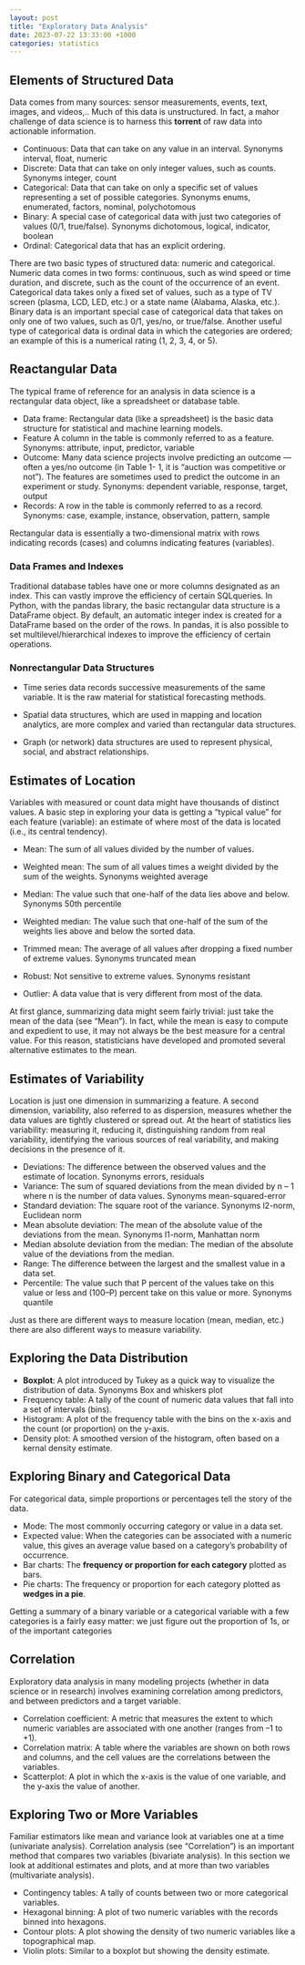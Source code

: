 ```yaml
---
layout: post
title: "Exploratory Data Analysis"
date: 2023-07-22 13:33:00 +1000
categories: statistics
---
```

## Elements of Structured Data
Data comes from many sources: sensor measurements, events, text, images, and
videos,.. Much of this data is unstructured. In fact, a mahor challenge of data science is to harness this **torrent** of raw data into actionable information.

- Continuous: 
Data that can take on any value in an interval.
Synonyms
interval, float, numeric
- Discrete: 
Data that can take on only integer values, such as counts.
Synonyms
integer, count
- Categorical: 
Data that can take on only a specific set of values representing a set of possible categories.
Synonyms
enums, enumerated, factors, nominal, polychotomous
- Binary: 
A special case of categorical data with just two categories of values (0/1, true/false).
Synonyms
dichotomous, logical, indicator, boolean
- Ordinal: 
Categorical data that has an explicit ordering.

There are two basic types of structured data: numeric and categorical. Numeric
data comes in two forms: continuous, such as wind speed or time duration, and
discrete, such as the count of the occurrence of an event. Categorical data takes
only a fixed set of values, such as a type of TV screen (plasma, LCD, LED, etc.)
or a state name (Alabama, Alaska, etc.). Binary data is an important special case
of categorical data that takes on only one of two values, such as 0/1, yes/no, or
true/false. Another useful type of categorical data is ordinal data in which the
categories are ordered; an example of this is a numerical rating (1, 2, 3, 4, or 5).

## Reactangular Data

The typical frame of reference for an analysis in data science is a rectangular
data object, like a spreadsheet or database table.

- Data frame:
Rectangular data (like a spreadsheet) is the basic data structure for statistical and machine
learning models.
- Feature
A column in the table is commonly referred to as a feature.
Synonyms:
attribute, input, predictor, variable
- Outcome:
Many data science projects involve predicting an outcome — often a yes/no outcome (in Table 1-
1, it is “auction was competitive or not”). The features are sometimes used to predict the outcome
in an experiment or study.
Synonyms:
dependent variable, response, target, output
- Records:
A row in the table is commonly referred to as a record.
Synonyms:
case, example, instance, observation, pattern, sample


Rectangular data is essentially a two-dimensional matrix with rows indicating
records (cases) and columns indicating features (variables).

### Data Frames and Indexes
Traditional database tables have one or more columns designated as an index.
This can vastly improve the efficiency of certain SQLqueries. In Python, with the
pandas library, the basic rectangular data structure is a DataFrame object. By
default, an automatic integer index is created for a DataFrame based on the order
of the rows. In pandas, it is also possible to set multilevel/hierarchical indexes to
improve the efficiency of certain operations.


### Nonrectangular Data Structures
- Time series data records successive measurements of the same variable. It is the
raw material for statistical forecasting methods.

- Spatial data structures, which are used in mapping and location analytics, are
more complex and varied than rectangular data structures. 

- Graph (or network) data structures are used to represent physical, social, and
abstract relationships.

## Estimates of Location

Variables with measured or count data might have thousands of distinct values. A
basic step in exploring your data is getting a “typical value” for each feature
(variable): an estimate of where most of the data is located (i.e., its central
tendency).
- Mean: 
The sum of all values divided by the number of values.

- Weighted mean: 
The sum of all values times a weight divided by the sum of the weights.
Synonyms
weighted average
- Median:
The value such that one-half of the data lies above and below.
Synonyms
50th percentile
- Weighted median: 
The value such that one-half of the sum of the weights lies above and below the sorted data.
- Trimmed mean:
The average of all values after dropping a fixed number of extreme values.
Synonyms
truncated mean
- Robust:
Not sensitive to extreme values.
Synonyms
resistant
- Outlier:
A data value that is very different from most of the data.

At first glance, summarizing data might seem fairly trivial: just take the mean of
the data (see “Mean”). In fact, while the mean is easy to compute and expedient to
use, it may not always be the best measure for a central value. For this reason,
statisticians have developed and promoted several alternative estimates to the
mean.


## Estimates of Variability

Location is just one dimension in summarizing a feature. A second dimension,
variability, also referred to as dispersion, measures whether the data values are
tightly clustered or spread out. At the heart of statistics lies variability: measuring
it, reducing it, distinguishing random from real variability, identifying the various
sources of real variability, and making decisions in the presence of it.

- Deviations:
The difference between the observed values and the estimate of location.
Synonyms
errors, residuals
- Variance:
The sum of squared deviations from the mean divided by n – 1 where n is the number of data
values.
Synonyms
mean-squared-error
- Standard deviation:
The square root of the variance.
Synonyms
l2-norm, Euclidean norm
- Mean absolute deviation:
The mean of the absolute value of the deviations from the mean.
Synonyms
l1-norm, Manhattan norm
- Median absolute deviation from the median:
The median of the absolute value of the deviations from the median.
- Range:
The difference between the largest and the smallest value in a data set.
- Percentile:
The value such that P percent of the values take on this value or less and (100–P) percent take on
this value or more.
Synonyms
quantile


Just as there are different ways to measure location (mean, median, etc.) there are
also different ways to measure variability.

## Exploring the Data Distribution
- **Boxplot**:
A plot introduced by Tukey as a quick way to visualize the distribution of data.
Synonyms
Box and whiskers plot
- Frequency table:
A tally of the count of numeric data values that fall into a set of intervals (bins).
- Histogram:
A plot of the frequency table with the bins on the x-axis and the count (or proportion) on the y-axis.
- Density plot:
A smoothed version of the histogram, often based on a kernal density estimate.

## Exploring Binary and Categorical Data
For categorical data, simple proportions or percentages tell the story of the data.
- Mode:
The most commonly occurring category or value in a data set.
- Expected value:
When the categories can be associated with a numeric value, this gives an average value based on
a category’s probability of occurrence.
- Bar charts:
The **frequency or proportion for each category** plotted as bars.
- Pie charts:
The frequency or proportion for each category plotted as **wedges in a pie**.


Getting a summary of a binary variable or a categorical variable with a few
categories is a fairly easy matter: we just figure out the proportion of 1s, or of the
important categories

## Correlation
Exploratory data analysis in many modeling projects (whether in data science or
in research) involves examining correlation among predictors, and between
predictors and a target variable.

- Correlation coefficient:
A metric that measures the extent to which numeric variables are associated with one another
(ranges from –1 to +1).
- Correlation matrix:
A table where the variables are shown on both rows and columns, and the cell values are the
correlations between the variables.
- Scatterplot:
A plot in which the x-axis is the value of one variable, and the y-axis the value of another.

## Exploring Two or More Variables
Familiar estimators like mean and variance look at variables one at a time
(univariate analysis). Correlation analysis (see “Correlation”) is an important
method that compares two variables (bivariate analysis). In this section we look
at additional estimates and plots, and at more than two variables (multivariate
analysis).

- Contingency tables:
A tally of counts between two or more categorical variables.
- Hexagonal binning:
A plot of two numeric variables with the records binned into hexagons.
- Contour plots:
A plot showing the density of two numeric variables like a topographical map.
- Violin plots:
Similar to a boxplot but showing the density estimate.

